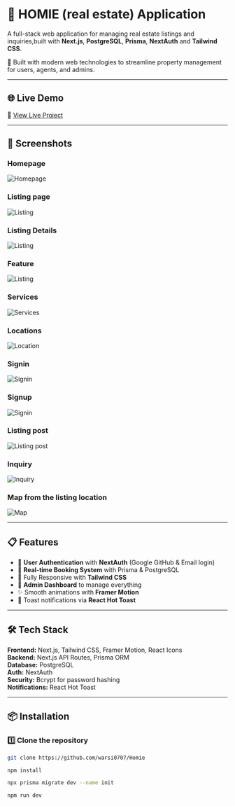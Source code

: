 # 🚗 HOMIE (real estate) Application

A full-stack web application for managing real estate listings and inquiries,built with **Next.js**, **PostgreSQL**, **Prisma**, **NextAuth** and **Tailwind CSS**.


🚀 Built with modern web technologies to streamline property management for users, agents, and admins.

---

## 🌐 Live Demo
🔗 [View Live Project](https://homie-xi.vercel.app)

---

## 📸 Screenshots

### Homepage
![Homepage](public/screenshots/home.png)

### Listing page
![Listing](public/screenshots/listing1.png)

### Listing Details
![Listing](public/screenshots/listingDetails.png)

### Feature
![Listing](public/screenshots/feature.png)

### Services
![Services](public/screenshots/services.png)

### Locations 
![Location](public/screenshots/location.png)

### Signin
![Signin](public/screenshots/signin.png)

### Signup
![Signin](public/screenshots/signup.png)

### Listing post 
![Listing post](public/screenshots/postlisting.png)

### Inquiry
![Inquiry](public/screenshots/inquiry.png)

### Map from the listing location 
![Map](public/screenshots/listingLocation.png)


---

## 📋 Features

- 🔐 **User Authentication** with **NextAuth** (Google GitHub & Email login)
- 📅 **Real-time Booking System** with Prisma & PostgreSQL
- 📱 Fully Responsive with **Tailwind CSS**
- 🔄 **Admin Dashboard** to manage everything 
- ✨ Smooth animations with **Framer Motion**
- 🔔 Toast notifications via **React Hot Toast**

---

## 🛠️ Tech Stack
**Frontend:** Next.js, Tailwind CSS, Framer Motion, React Icons  
**Backend:** Next.js API Routes, Prisma ORM  
**Database:** PostgreSQL  
**Auth:** NextAuth  
**Security:** Bcrypt for password hashing  
**Notifications:** React Hot Toast

---

## 📦 Installation

### 1️⃣ Clone the repository
```bash
git clone https://github.com/warsi0707/Homie

npm install

npx prisma migrate dev --name init

npm run dev
```

